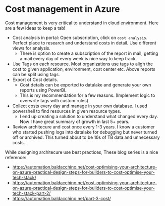 Cost management in Azure 
=========================


Cost management is very critical to understand in cloud environment. Here are a few ideas to keep a tab!

* Cost analysis in portal: Open subscription, click on `cost analysis`. Perfect place to research and understand costs in detail. Use different views for analysis.
  * There is option to create a subscription of the report in mail, getting a mail every day of every week is nice way to keep track.
* Use Tags on each resource. Most organizations use tags to aligh the cost to given application, environment, cost center etc. Above reports can be split using tags.  
* Export of Cost details.
  * Cost details can be exported to datalake and generate your own reports using PowerBI.
  * This is my recommendation for a few reasons. (Implement logic to overwrite tags with custom rules)
* Collect costs every day and manage in your own database. I used powershell to find resources in given resource types.
  * I end up creating a solution to understand what changed every day. Now I have great summary of growth in last 5+ years.
* Review architecure and cost once every 1-3 years. I know a customer who started pushing logs into datalake for debugging but never turned off or archived. This turned about to be 10s of TB data and unnecessary costs.



While designing architecure use best practices, These blog series is a nice reference:
* https://automation.baldacchino.net/cost-optimising-your-architecture-on-azure-practical-design-steps-for-builders-to-cost-optimise-your-tech-stack/
* https://automation.baldacchino.net/cost-optimising-your-architecture-on-azure-practical-design-steps-for-builders-to-cost-optimise-your-tech-stack-part-2/
* https://automation.baldacchino.net/part-3-cost/
